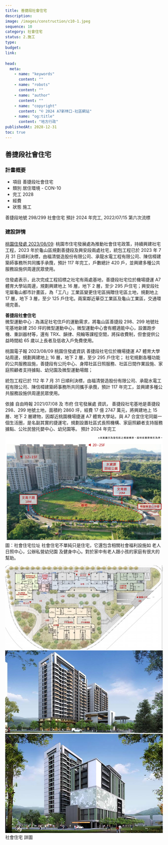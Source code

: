 ```yaml
---
title: 善捷段社會住宅
description:
image: /images/construction/c10-1.jpeg
sequence: 10
category: 社會住宅
status: 2.施工
type:
budget:
link:

head:
  meta:
    - name: "keywords"
      content: ""
    - name: "robots"
      content: ""
    - name: "author"
      content: ""
    - name: "copyright"
      content: "© 2024 A7新林口-社區網站"
    - name: "og:title"
      content: "地方行政"
publishedAt: 2028-12-31
toc: true
---
```


## 善捷段社會住宅

### 計畫概要

- 項目 善捷段社會住宅
- 類別 居住環境 - CON-10
- 完工 2028
- 經費
- 狀態 施工

善捷段地號 298/299 社會住宅 預計 2024 年完工, 2022/07/15 第六次流標

### 建設詳情

<a href="https://today.line.me/tw/v2/amp/article/VxmNvEV?fbclid=IwAR3BVSp_I3hS1gBYFGnYCORvOOBtt26kfNIdndNDDCzje8GRtsO64ng9GC4">桃園住發處 2023/08/09</a>:
桃園市住宅發展處為推動社會住宅政策，持續興建社宅工程，2023 年於龜山區規劃善捷段及興安段兩處社宅，統包工程已於 2023 年 7 月 31 日順利決標，由福清營造股份有限公司、承龍水電工程有限公司、陳信樟建築師事務所共同攜手承攬，預計 117 年完工，戶數總計 420 戶，並興建多種公共服務設施供周邊民眾使用。

住發處表示，此次完成工程招標之社宅有兩處基地，善捷段社宅位於機場捷運 A7 體育大學站周邊，規劃興建地上 16 層，地下 2 層，至少 295 戶住宅；興安段社宅屬龜山都市計畫區，為「工八」工業區變更住宅區捐贈住宅區土地，規劃地上 17 層，地下 3 層，至少 125 戶住宅。兩案鄰近華亞工業區及龜山工業區，交通環境完善。

**善捷段社會住宅**  
微型運動中心 : 為滿足社宅住戶的運動需求，將龜山區善捷段 298、299 地號社宅基地新建 250 坪的微型運動中心，微型運動中心會有體適能中心，設置跑步機、重訓器材等，還有 TRX、韻律、飛輪等課程空間，將採收費制，但會提供公益時間給 65 歲以上長者及低收入戶免費使用。

桃園電子報 2023/08/09 桃園住發處資訊 善捷段社宅位於機場捷運 A7 體育大學站周邊，規劃興建地上 16 層，地下 2 層，至少 295 戶住宅； 社宅規劃各種功能的公共服務設施，善捷段有公托中心、身障社區日照服務、社區日間作業設施、家庭照顧者支持據點、幼兒園及微型運動場館；

統包工程已於 112 年 7 月 31 日順利決標，由福清營造股份有限公司、承龍水電工程有限公司、陳信樟建築師事務所共同攜手承攬，預計 117 年完工，並興建多種公共服務設施供周邊民眾使用。

依據 自由時報 2021/07/08 及 市府 住宅發展處 資訊， 善捷段社宅基地是善捷段 298、299 地號土地，面積約 2860 坪，經費 17 億 2747 萬元，將興建地上 15 層、地下 2 層建物，因鄰近桃園機場捷運 A7 體育大學站，與 A7 合宜住宅同屬一個生活圈，是名副其實的捷運宅，規劃設置社區式長照機構、家庭照顧者支持服務據點、公社民營托嬰中心、幼兒園等。 預計 2024 年完工

![c10-1.jpeg](/images/construction/c10-1.jpeg)
圖：社會住宅位址
社會住宅不單純只是住宅，它還包含相關社會福利設施如 老人日照中心，公辦私營幼兒園 及健身中心。對於家中有老人跟小孩的家庭有很大的幫助。

![c10-2.jpeg](/images/construction/c10-2.jpeg)
![c10-3.jpeg](/images/construction/c10-3.jpeg)
![c10-4.jpeg](/images/construction/c10-4.jpeg)
社會住宅 詳圖
